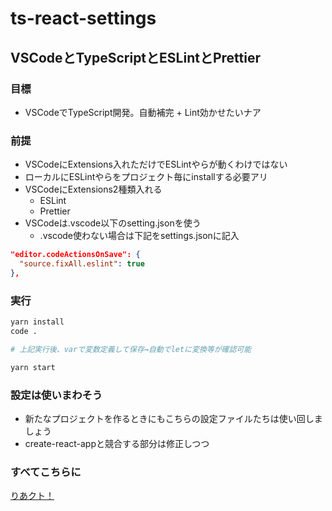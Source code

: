 # ts-react-settings
## VSCodeとTypeScriptとESLintとPrettier
### 目標
- VSCodeでTypeScript開発。自動補完 + Lint効かせたいナア
### 前提
- VSCodeにExtensions入れただけでESLintやらが動くわけではない
- ローカルにESLintやらをプロジェクト毎にinstallする必要アリ
- VSCodeにExtensions2種類入れる
  - ESLint
  - Prettier
- VSCodeは.vscode以下のsetting.jsonを使う
  - .vscode使わない場合は下記をsettings.jsonに記入
```xxx.json
"editor.codeActionsOnSave": {
  "source.fixAll.eslint": true
},
```
### 実行
```xxx.sh
yarn install
code .

# 上記実行後、varで変数定義して保存→自動でletに変換等が確認可能

yarn start
```
### 設定は使いまわそう
- 新たなプロジェクトを作るときにもこちらの設定ファイルたちは使い回しましょう
- create-react-appと競合する部分は修正しつつ
### すべてこちらに
[りあクト！](https://github.com/oukayuka/ReactBeginnersBook-2.0/tree/master/06-lint/03-mysetting)
